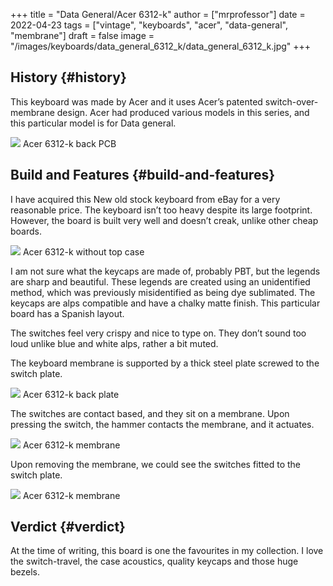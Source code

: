 +++
title = "Data General/Acer 6312-k"
author = ["mrprofessor"]
date = 2022-04-23
tags = ["vintage", "keyboards", "acer", "data-general", "membrane"]
draft = false
image = "/images/keyboards/data_general_6312_k/data_general_6312_k.jpg"
+++

## History {#history}

This keyboard was made by Acer and it uses Acer’s patented
switch-over-membrane design. Acer had produced various models in this
series, and this particular model is for Data general.

<div class="post-image">
  <img src="/images/keyboards/data_general_6312_k/data_general_6312_k_back.jpg" loading="lazy"/>
  <span class="img-description"> Acer 6312-k back PCB</span>
</div>


## Build and Features {#build-and-features}

I have acquired this New old stock keyboard from eBay for a very
reasonable price. The keyboard isn’t too heavy despite its large footprint.
However, the board is built very well and doesn’t creak, unlike other
cheap boards.

<div class="post-image">
  <img src="/images/keyboards/data_general_6312_k/data_general_6312_k_no_case.jpg" loading="lazy"/>
  <span class="img-description"> Acer 6312-k without top case </span>
</div>

I am not sure what the keycaps are made of, probably PBT, but the legends
are sharp and beautiful. These legends are created using an unidentified
method, which was previously misidentified as being dye sublimated. The
keycaps are alps compatible and have a chalky matte finish. This
particular board has a Spanish layout.

The switches feel very crispy and nice to type on. They don’t sound too
loud unlike blue and white alps, rather a bit muted.

The keyboard membrane is supported by a thick steel plate screwed to the
switch plate.

<div class="post-image">
  <img src="/images/keyboards/data_general_6312_k/data_general_6312_k_back_plate.jpg" loading="lazy"/>
  <span class="img-description"> Acer 6312-k back plate </span>
</div>

The switches are contact based, and they sit on a membrane. Upon pressing
the switch, the hammer contacts the membrane, and it actuates.

<div class="post-image">
  <img src="/images/keyboards/data_general_6312_k/data_general_6312_k_membrane.jpg" loading="lazy"/>
  <span class="img-description"> Acer 6312-k membrane </span>
</div>

Upon removing the membrane, we could see the switches fitted to the switch plate.

<div class="post-image">
  <img src="/images/keyboards/data_general_6312_k/data_general_6312_k_switch_plate.jpg" loading="lazy"/>
  <span class="img-description"> Acer 6312-k membrane </span>
</div>


## Verdict {#verdict}

At the time of writing, this board is one the favourites in my collection.
I love the switch-travel, the case acoustics, quality keycaps and
those huge bezels.
